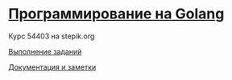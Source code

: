 # [Программирование на Golang](https://stepik.org/course/54403/syllabus)
Курс 54403 на stepik.org

[Выполнение заданий](https://github.com/voothi/golang-my-experiments/tree/master/stepik-54403)

[Документация и заметки](https://github.com/voothi/golang-my-documentation)
